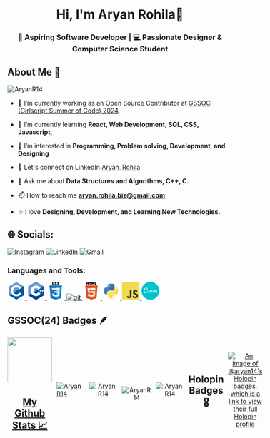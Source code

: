 <h1 align="center">Hi, I'm Aryan Rohila👋</h1>
<h3 align="center">🚀 Aspiring Software Developer | 💻 Passionate Designer & Computer Science Student</h3>

## About Me 📃

<p align="left"> <img src="https://komarev.com/ghpvc/?username=AryanR14&label=Profile%20views&color=0e75b6&style=flat" alt="AryanR14" /> </p>

- 🏢 I’m currently working as an Open Source Contributor at [GSSOC (Girlscript Summer of Code) 2024](https://gssoc.girlscript.tech/).

- 🌱 I’m currently learning **React, Web Development, SQL, CSS, Javascript,**

- 👀 I’m interested in **Programming, Problem solving, Development, and Designing**

- 🤝 Let's connect on LinkedIn [Aryan_Rohila](https://www.linkedin.com/in/aryan-rohila/)

- 💬 Ask me about **Data Structures and Algorithms, C++, C.**

- 📫 How to reach me **aryan.rohila.biz@gmail.com**

- ✨ I love **Designing, Development, and Learning New Technologies.**

## 🌐 Socials:
[![Instagram](https://img.shields.io/badge/Instagram-%23E4405F.svg?logo=Instagram&logoColor=white)](https://www.instagram.com/_.aryan14_/) 
[![LinkedIn](https://img.shields.io/badge/LinkedIn-%230077B5.svg?logo=linkedin&logoColor=white)](https://www.linkedin.com/in/aryan-rohila/)
<a href="mailto:aryan.rohila.biz@gmail.com">
    <img src="https://img.shields.io/badge/Gmail-%230077B5.svg?logo=Gmail&logoColor=white" alt="Gmail" />
</a>

<h3 align="left">Languages and Tools:</h3>
<p align="left"> 
  <a href="https://www.cprogramming.com/" target="_blank" rel="noreferrer">
    <img src="https://raw.githubusercontent.com/devicons/devicon/master/icons/c/c-original.svg" alt="c" width="40" height="40"/>
  </a> 
  <a href="https://www.w3schools.com/cpp/" target="_blank" rel="noreferrer">
    <img src="https://raw.githubusercontent.com/devicons/devicon/master/icons/cplusplus/cplusplus-original.svg" alt="cplusplus" width="40" height="40"/>
  </a> 
  <a href="https://www.w3schools.com/css/" target="_blank" rel="noreferrer"> 
    <img src="https://raw.githubusercontent.com/devicons/devicon/master/icons/css3/css3-original-wordmark.svg" alt="css3" width="40" height="40"/>
  </a>
  <a href="https://git-scm.com/" target="_blank" rel="noreferrer">
    <img src="https://www.vectorlogo.zone/logos/git-scm/git-scm-icon.svg" alt="git" width="40" height="40"/>
  </a>
  <a href="https://www.w3.org/html/" target="_blank" rel="noreferrer">
    <img src="https://raw.githubusercontent.com/devicons/devicon/master/icons/html5/html5-original-wordmark.svg" alt="html5" width="40" height="40"/>
  </a>
  <a href="https://www.python.org" target="_blank" rel="noreferrer">
    <img src="https://raw.githubusercontent.com/devicons/devicon/master/icons/python/python-original.svg" alt="python" width="40" height="40"/>
  </a>  
  <a href="https://www.w3schools.com/js/" target="_blank" rel="noreferrer">
    <img src="https://raw.githubusercontent.com/devicons/devicon/master/icons/javascript/javascript-original.svg" alt="javascript" width="40" height="40"/>
  </a> 
  <a href="https://www.canva.com/" target="_blank" rel="noreferrer">
    <img src="https://raw.githubusercontent.com/devicons/devicon/master/icons/canva/canva-original.svg" alt="canva" width="40" height="40"/>
  </a> 
</p>

## GSSOC(24) Badges 🪶
<div style='display:flex; align-items:center; gap: 10px;' align='center'><a href="https://gssoc.girlscript.tech/leaderboard">
<img src="https://raw.githubusercontent.com/GSSoC24/Postman-Challenge/main/docs/assets/Postman%20White.png" width="100px" height="100px" />

## My Github Stats 📈

<p align="left"> <a href="https://github.com/ryo-ma/github-profile-trophy"><img src="https://github-profile-trophy.vercel.app/?username=AryanR14" alt="AryanR14" /></a> </p>

<p><img align="left" src="https://github-readme-stats.vercel.app/api/top-langs?username=AryanR14&show_icons=true&locale=en&layout=compact" alt="AryanR14" /></p>

<p>&nbsp;<img align="center" src="https://github-readme-stats.vercel.app/api?username=AryanR14&show_icons=true&locale=en" alt="AryanR14" /></p>

<p><img align="center" src="https://github-readme-streak-stats.herokuapp.com/?user=AryanR14&" alt="AryanR14" /></p>

## Holopin Badges 🎖️
[![An image of @aryan14's Holopin badges, which is a link to view their full Holopin profile](https://holopin.me/aryan14)](https://holopin.io/@aryan14)
<!---
AryanR14/AryanR14 is a ✨ special ✨ repository because its `README.md` (this file) appears on your GitHub profile.
You can click the Preview link to take a look at your changes.
--->
